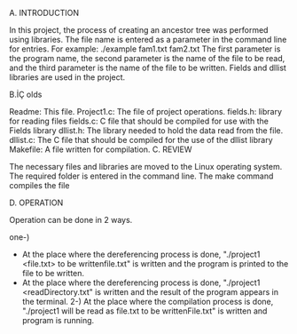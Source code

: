 A. INTRODUCTION

In this project, the process of creating an ancestor tree was performed using libraries. The file name is entered as a parameter in the command line for entries. For example: ./example fam1.txt fam2.txt The first parameter is the program name, the second parameter is the name of the file to be read, and the third parameter is the name of the file to be written. Fields and dllist libraries are used in the project.

B.İÇ olds

Readme: This file.
Project1.c: The file of project operations.
fields.h: library for reading files
fields.c: C file that should be compiled for use with the Fields library
dllist.h: The library needed to hold the data read from the file.
dllist.c: The C file that should be compiled for the use of the dllist library
Makefile: A file written for compilation.
C. REVIEW

The necessary files and libraries are moved to the Linux operating system. The required folder is entered in the command line. The make command compiles the file

D. OPERATION

Operation can be done in 2 ways.

one-)
- At the place where the dereferencing process is done, "./project1 <file.txt> to be writtenfile.txt" is written and the program is printed to the file to be written.
- At the place where the dereferencing process is done, "./project1 <readDirectory.txt" is written and the result of the program appears in the terminal.
2-) At the place where the compilation process is done, "./project1 will be read as file.txt to be writtenFile.txt" is written and program is running.
